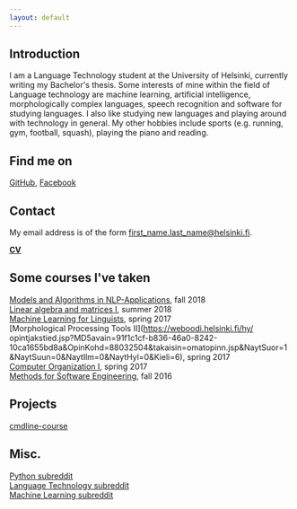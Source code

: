 ```yaml
---
layout: default
---
```


## Introduction

I am a Language Technology student at the University of Helsinki, currently writing my Bachelor's thesis. 
Some interests of mine within the field of Language technology are machine learning, artificial intelligence, morphologically complex languages, speech recognition and software for studying languages. I also like studying new languages and playing around with technology in general. My other hobbies include sports (e.g. running, gym, football, squash), playing the piano and reading.

## Find me on

[GitHub](https://github.com/IlmariKyl), [Facebook](https://www.facebook.com/ilmari.kylliainen)

## Contact

My email address is of the form first_name.last_name@helsinki.fi.

[**CV**](https://www.overleaf.com/read/ktmmdwdvpkmq)

## Some courses I've taken

[Models and Algorithms in NLP-Applications](https://courses.helsinki.fi/en/LDA-T3105/124901235), fall 2018  
[Linear algebra and matrices I](https://courses.helsinki.fi/en/mat11002/125180641), summer 2018  
[Machine Learning for Linguists](https://courses.helsinki.fi/en/KIK-LG210/125773141), spring 2017  
[Morphological Processing Tools II](https://weboodi.helsinki.fi/hy/  opintjakstied.jsp?MD5avain=91f1c1cf-b836-46a0-8242-10ca1655bd8a&OpinKohd=88032504&takaisin=omatopinn.jsp&NaytSuor=1&NaytSuun=0&NaytIlm=0&NaytHyl=0&Kieli=6), spring 2017  
[Computer Organization I](https://courses.helsinki.fi/en/tkt10005/125583374), spring 2017  
[Methods for Software Engineering](https://courses.helsinki.fi/en/tkt20002/124961528), fall 2016  

## Projects

[cmdline-course](https://github.com/IlmariKyl/cmdline-course) 


## Misc.

[Python subreddit](https://www.reddit.com/r/Python/)  
[Language Technology subreddit](https://www.reddit.com/r/LanguageTechnology/)  
[Machine Learning subreddit](https://www.reddit.com/r/MachineLearning/)  


